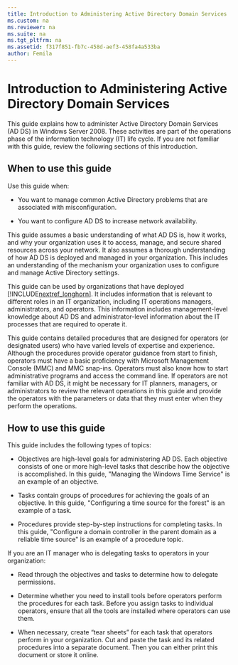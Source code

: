 ```yaml
---
title: Introduction to Administering Active Directory Domain Services
ms.custom: na
ms.reviewer: na
ms.suite: na
ms.tgt_pltfrm: na
ms.assetid: f317f851-fb7c-458d-aef3-458fa4a533ba
author: Femila
---
```

# Introduction to Administering Active Directory Domain Services
  This guide explains how to administer Active Directory Domain Services \(AD DS\) in Windows Server 2008. These activities are part of the operations phase of the information technology \(IT\) life cycle. If you are not familiar with this guide, review the following sections of this introduction.  
  
## When to use this guide  
 Use this guide when:  
  
-   You want to manage common Active Directory problems that are associated with misconfiguration.  
  
-   You want to configure AD DS to increase network availability.  
  
 This guide assumes a basic understanding of what AD DS is, how it works, and why your organization uses it to access, manage, and secure shared resources across your network. It also assumes a thorough understanding of how AD DS is deployed and managed in your organization. This includes an understanding of the mechanism your organization uses to configure and manage Active Directory settings.  
  
 This guide can be used by organizations that have deployed [!INCLUDE[nextref_longhorn](../Token/nextref_longhorn_md.md)]. It includes information that is relevant to different roles in an IT organization, including IT operations managers, administrators, and operators. This information includes management\-level knowledge about AD DS and administrator\-level information about the IT processes that are required to operate it.  
  
 This guide contains detailed procedures that are designed for operators \(or designated users\) who have varied levels of expertise and experience. Although the procedures provide operator guidance from start to finish, operators must have a basic proficiency with Microsoft Management Console \(MMC\) and MMC snap\-ins. Operators must also know how to start administrative programs and access the command line. If operators are not familiar with AD DS, it might be necessary for IT planners, managers, or administrators to review the relevant operations in this guide and provide the operators with the parameters or data that they must enter when they perform the operations.  
  
## How to use this guide  
 This guide includes the following types of topics:  
  
-   Objectives are high\-level goals for administering AD DS. Each objective consists of one or more high\-level tasks that describe how the objective is accomplished. In this guide, "Managing the Windows Time Service" is an example of an objective.  
  
-   Tasks contain groups of procedures for achieving the goals of an objective. In this guide, "Configuring a time source for the forest" is an example of a task.  
  
-   Procedures provide step\-by\-step instructions for completing tasks. In this guide, "Configure a domain controller in the parent domain as a reliable time source" is an example of a procedure topic.  
  
 If you are an IT manager who is delegating tasks to operators in your organization:  
  
-   Read through the objectives and tasks to determine how to delegate permissions.  
  
-   Determine whether you need to install tools before operators perform the procedures for each task. Before you assign tasks to individual operators, ensure that all the tools are installed where operators can use them.  
  
-   When necessary, create “tear sheets” for each task that operators perform in your organization. Cut and paste the task and its related procedures into a separate document. Then you can either print this document or store it online.  
  
  